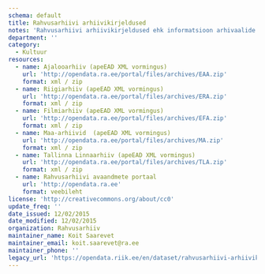 ```yaml
---
schema: default
title: Rahvusarhiivi arhiivikirjeldused
notes: 'Rahvusarhiivi arhiivikirjeldused ehk informatsioon arhivaalide sisu kohta sõltumata nende füüsilisest kandjast (paber, elektrooniline kandja, filmilint vmt). Arhiivikirjeldustel baseeruvad kõik arhiiviainese otsivahendid.'
department: ''
category:
  - Kultuur
resources:
  - name: Ajalooarhiiv (apeEAD XML vormingus)
    url: 'http://opendata.ra.ee/portal/files/archives/EAA.zip'
    format: xml / zip
  - name: Riigiarhiiv (apeEAD XML vormingus)
    url: 'http://opendata.ra.ee/portal/files/archives/ERA.zip'
    format: xml / zip
  - name: Filmiarhiiv (apeEAD XML vormingus)
    url: 'http://opendata.ra.ee/portal/files/archives/EFA.zip'
    format: xml / zip
  - name: Maa-arhiivid  (apeEAD XML vormingus)
    url: 'http://opendata.ra.ee/portal/files/archives/MA.zip'
    format: xml / zip
  - name: Tallinna Linnaarhiiv (apeEAD XML vormingus)
    url: 'http://opendata.ra.ee/portal/files/archives/TLA.zip'
    format: xml / zip
  - name: Rahvusarhiivi avaandmete portaal
    url: 'http://opendata.ra.ee'
    format: veebileht
license: 'http://creativecommons.org/about/cc0'
update_freq: ''
date_issued: 12/02/2015
date_modified: 12/02/2015
organization: Rahvusarhiiv
maintainer_name: Koit Saarevet
maintainer_email: koit.saarevet@ra.ee
maintainer_phone: ''
legacy_url: 'https://opendata.riik.ee/en/dataset/rahvusarhiivi-arhiivikirjeldused'
---
```

